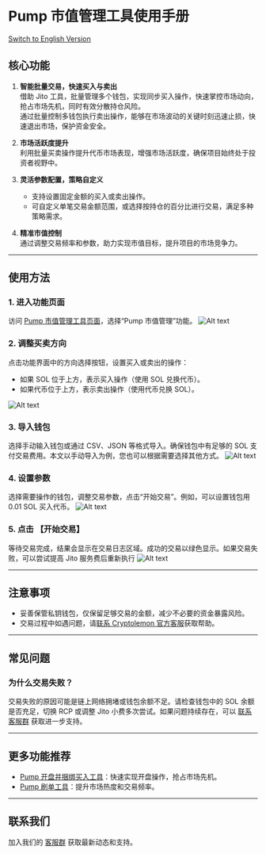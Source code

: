# Pump 市值管理工具使用手册
[Switch to English Version](../en/pump-volume-bot.md)
## 核心功能

1. **智能批量交易，快速买入与卖出**  
   借助 Jito 工具，批量管理多个钱包，实现同步买入操作，快速掌控市场动向，抢占市场先机，同时有效分散持仓风险。  
   通过批量控制多钱包执行卖出操作，能够在市场波动的关键时刻迅速止损，快速退出市场，保护资金安全。

2. **市场活跃度提升**  
   利用批量买卖操作提升代币市场表现，增强市场活跃度，确保项目始终处于投资者视野中。

3. **灵活参数配置，策略自定义**  
   - 支持设置固定金额的买入或卖出操作。  
   - 可自定义单笔交易金额范围，或选择按持仓的百分比进行交易，满足多种策略需求。

4. **精准市值控制**  
   通过调整交易频率和参数，助力实现市值目标，提升项目的市场竞争力。

---

## 使用方法

### 1. 进入功能页面
访问 [Pump 市值管理工具页面](https://cryptolemon.co/zh-CN/auto-batch-pump-trading)，选择“Pump 市值管理”功能。
![Alt text](image/pump-volume-bot-1.png)
### 2. 调整买卖方向
点击功能界面中的方向选择按钮，设置买入或卖出的操作：

- 如果 SOL 位于上方，表示买入操作（使用 SOL 兑换代币）。
- 如果代币位于上方，表示卖出操作（使用代币兑换 SOL）。

![Alt text](image/pump-volume-bot-2.png)
### 3. 导入钱包
选择手动输入钱包或通过 CSV、JSON 等格式导入。确保钱包中有足够的 SOL 支付交易费用。本文以手动导入为例，您也可以根据需要选择其他方式。
![Alt text](image/pump-volume-bot-3.png)
### 4. 设置参数
选择需要操作的钱包，调整交易参数，点击“开始交易”。例如，可以设置钱包用 0.01 SOL 买入代币。
![Alt text](image/pump-volume-bot-4.png)
###  5. 点击 【开始交易】

等待交易完成，结果会显示在交易日志区域。成功的交易以绿色显示。如果交易失败，可以尝试提高 Jito 服务费后重新执行
![Alt text](image/pump-volume-bot-5.png)


---

## 注意事项

- 妥善保管私钥钱包，仅保留足够交易的金额，减少不必要的资金暴露风险。
- 交易过程中如遇问题，请[联系 Cryptolemon 官方客服](https://t.me/cryptolemongroup)获取帮助。

---

## 常见问题

### 为什么交易失败？
交易失败的原因可能是链上网络拥堵或钱包余额不足。请检查钱包中的 SOL 余额是否充足，切换 RCP 或调整 Jito 小费多次尝试。如果问题持续存在，可以 [联系客服群](https://t.me/cryptolemongroup) 获取进一步支持。

---

## 更多功能推荐

- [Pump 开盘并捆绑买入工具](https://cryptolemon.co/zh-CN/pump-launch-and-buy-token/solana)：快速实现开盘操作，抢占市场先机。
- [Pump 刷单工具](https://cryptolemon.co/zh-CN/automated-show-animations-pump-tool)：提升市场热度和交易频率。

---

## 联系我们

加入我们的 [客服群](https://t.me/cryptolemongroup) 获取最新动态和支持。
